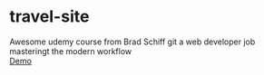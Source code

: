# travel-site
Awesome udemy course from Brad Schiff
git a web developer job masteringt the modern workflow <br />
[Demo](https://gainulla.github.io/Travel-Site/)
